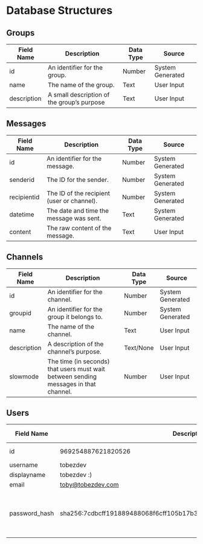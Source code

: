 # Database Structures

## Groups

| Field Name  | Description                                | Data Type | Source           |
|-------------|--------------------------------------------|-----------|------------------|
| id          | An identifier for the group.               | Number    | System Generated |
| name        | The name of the group.                     | Text      | User Input       |
| description | A small description of the group’s purpose | Text      | User Input       |


## Messages

| Field Name  | Description                                | Data Type | Source           |
|-------------|--------------------------------------------|-----------|------------------|
| id          | An identifier for the message.             | Number    | System Generated |
| senderid    | The ID for the sender.                     | Number    | System Generated |
| recipientid | The ID of the recipient (user or channel). | Number    | System Generated |
| datetime    | The date and time the message was sent.    | Text      | System Generated |
| content     | The raw content of the message.            | Text      | User Input       |


## Channels

| Field Name  | Description                                                                          | Data Type | Source           |
|-------------|--------------------------------------------------------------------------------------|-----------|------------------|
| id          | An identifier for the channel.                                                       | Number    | System Generated |
| groupid     | An identifier for the group it belongs to.                                           | Number    | System Generated |
| name        | The name of the channel.                                                             | Text      | User Input       |
| description | A description of the channel’s purpose.                                              | Text/None | User Input       |
| slowmode    | The time (in seconds) that users must wait between sending messages in that channel. | Number    | User Input       |


## Users

| Field Name    | Description                                                             | Data Type | Source                                             |
|---------------|-------------------------------------------------------------------------|-----------|----------------------------------------------------|
| id            | 969254887621820526                                                      | Number    | System Generated                                   |
| username      | tobezdev                                                                | Text      | User Input                                         |
| displayname   | tobezdev :)                                                             | Text      | User Input                                         |
| email         | toby@tobezdev.com                                                       | Text      | User Input                                         |
| password_hash | sha256:7cdbcff191889488068f6cff105b17b3c7d95f36924504375710d0e89122072a | Text      | User Input (and then hashed for security purposes) |
